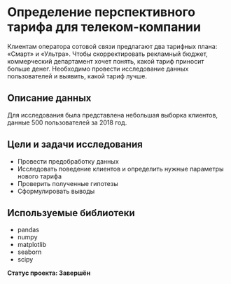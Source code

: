 # Определение перспективного тарифа для телеком-компании
Клиентам оператора сотовой связи предлагают два тарифных плана: «Смарт» и «Ультра». Чтобы скорректировать рекламный бюджет, коммерческий департамент хочет понять, какой тариф приносит больше денег. Необходимо провести исследование данных пользователей и выявить, какой тариф лучше.

## Описание данных
Для исследования была представлена небольшая выборка клиентов, данные 500 пользователей за 2018 год.

## Цели и задачи исследования
- Провести предобработку данных
- Исследовать поведение клиентов и определить нужные параметры нового тарифа
- Проверить полученные гипотезы
- Сформулировать выводы

## Используемые библиотеки
- pandas
- numpy
- matplotlib
- seaborn
- scipy

**Статус проекта: Завершён**
